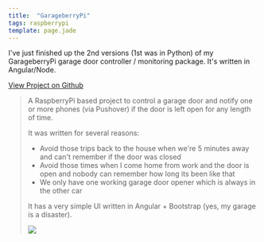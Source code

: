 ```yaml
---
title:  "GarageberryPi"
tags: raspberrypi
template: page.jade
---
```


I've just finished up the 2nd versions (1st was in Python) of my GarageberryPi garage door controller / monitoring package.  It's written in Angular/Node.

[View Project on Github](https://github.com/jclement/garageberrypi)

<blockquote>

<p>A RaspberryPi based project to control a garage door and notify one or more phones (via Pushover) if the door is left open for any length of time.</p>

<p>It was written for several reasons:</p>

<ul>
<li> Avoid those trips back to the house when we're 5 minutes away and can't remember if the door was closed</li>
<li> Avoid those times when I come home from work and the door is open and nobody can remember how long its been like that</li>
<li> We only have one working garage door opener which is always in the other car</li>
</ul>

<p>It has a very simple UI written in Angular + Bootstrap (yes, my garage is a disaster).</p>

<p><img src="http://d.pr/i/xBH3+" /></p>

</blockquote>
